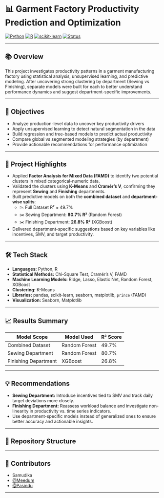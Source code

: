 # 📊 Garment Factory Productivity Prediction and Optimization

[![Python](https://img.shields.io/badge/Python-3.8+-blue.svg)](https://www.python.org/)
[![R](https://img.shields.io/badge/R-Statistics-blue)](https://www.r-project.org/)
[![scikit-learn](https://img.shields.io/badge/ML-scikit--learn-yellowgreen)](https://scikit-learn.org/)
[![Status](https://img.shields.io/badge/Status-Completed-brightgreen)]()

---

## 📚 Overview

This project investigates productivity patterns in a garment manufacturing factory using statistical analysis, unsupervised learning, and predictive modeling. After uncovering strong clustering by department (Sewing vs Finishing), separate models were built for each to better understand performance dynamics and suggest department-specific improvements.

---

## 🎯 Objectives

- Analyze production-level data to uncover key productivity drivers
- Apply unsupervised learning to detect natural segmentation in the data
- Build regression and tree-based models to predict actual productivity
- Compare global vs segmented modeling strategies (by department)
- Provide actionable recommendations for performance optimization

---

## 🧪 Project Highlights

- Applied **Factor Analysis for Mixed Data (FAMD)** to identify two potential clusters in mixed categorical-numeric data.
- Validated the clusters using **K-Means** and **Cramér’s V**, confirming they represent **Sewing** and **Finishing** departments.
- Built predictive models on both the **combined dataset** and **department-wise splits**:
  - 📉 Full Dataset R² ≈ 49.7%
  - ✂️ Sewing Department: **80.7% R²** (Random Forest)
  - ✂️ Finishing Department: **26.8% R²** (XGBoost)
- Delivered department-specific suggestions based on key variables like incentives, SMV, and target productivity.

---

## 🛠️ Tech Stack

- **Languages:** Python, R
- **Statistical Methods:** Chi-Square Test, Cramér’s V, FAMD
- **Machine Learning Models:** Ridge, Lasso, Elastic Net, Random Forest, XGBoost
- **Clustering:** K-Means
- **Libraries:** pandas, scikit-learn, seaborn, matplotlib, `prince` (FAMD)
- **Visualization:** Seaborn, Matplotlib

---

## 📈 Results Summary

| Model Scope         | Model Used     | R² Score   |
|---------------------|----------------|------------|
| Combined Dataset    | Random Forest  | 49.7%      |
| Sewing Department   | Random Forest  | 80.7%      |
| Finishing Department| XGBoost        | 26.8%      |

---

## 💡 Recommendations

- **Sewing Department:** Introduce incentives tied to SMV and track daily target deviations more closely.
- **Finishing Department:** Reassess workload balance and investigate non-linearity in productivity vs. time series indicators.
- Use department-specific models instead of generalized ones to ensure better accuracy and actionable insights.

---

## 📂 Repository Structure

---

## 👥 Contributors

- Samudika
- [@Meedum](https://www.linkedin.com/in/meedum-keerthisiri-5a75a7212/)
- [@Pasindu](https://www.linkedin.com/in/teammate2)

---
